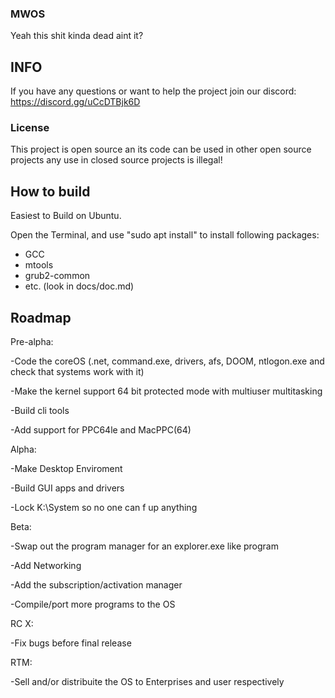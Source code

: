 ### MWOS
Yeah this shit kinda dead aint it?
## INFO
If you have any questions or want to help the project join our discord:
https://discord.gg/uCcDTBjk6D

### License
This project is open source an its code can be used in other open source projects any use in closed source projects is illegal!

## How to build

Easiest to Build on Ubuntu.

Open the Terminal, and use "sudo apt install" to install following packages:

- GCC
- mtools
- grub2-common
- etc. (look in docs/doc.md)

## Roadmap
Pre-alpha: 

  -Code the coreOS (.net, command.exe, drivers, afs, DOOM, ntlogon.exe and check that systems work with it)

  -Make the kernel support 64 bit protected mode with multiuser multitasking

  -Build cli tools

  -Add support for PPC64le and MacPPC(64)

Alpha:

  -Make Desktop Enviroment
  
  -Build GUI apps and drivers

  -Lock K:\System so no one can f up anything
  
Beta:

  -Swap out the program manager for an explorer.exe like program
  
  -Add Networking

  -Add the subscription/activation manager

  -Compile/port more programs to the OS

RC X:
  
  -Fix bugs before final release

RTM:

  -Sell and/or distribuite the OS to Enterprises and user respectively
